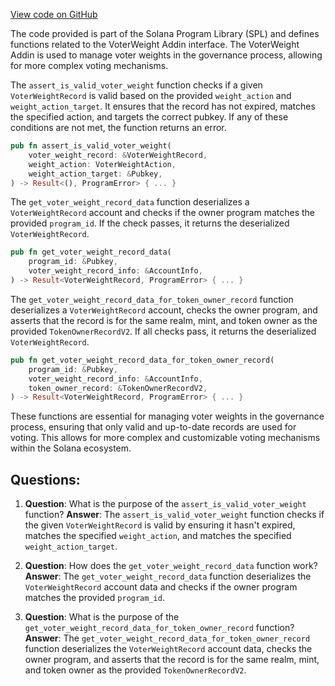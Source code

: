 [View code on GitHub](https://github.com/solana-labs/solana-program-library/governance/program/src/addins/voter_weight.rs)

The code provided is part of the Solana Program Library (SPL) and defines functions related to the VoterWeight Addin interface. The VoterWeight Addin is used to manage voter weights in the governance process, allowing for more complex voting mechanisms.

The `assert_is_valid_voter_weight` function checks if a given `VoterWeightRecord` is valid based on the provided `weight_action` and `weight_action_target`. It ensures that the record has not expired, matches the specified action, and targets the correct pubkey. If any of these conditions are not met, the function returns an error.

```rust
pub fn assert_is_valid_voter_weight(
    voter_weight_record: &VoterWeightRecord,
    weight_action: VoterWeightAction,
    weight_action_target: &Pubkey,
) -> Result<(), ProgramError> { ... }
```

The `get_voter_weight_record_data` function deserializes a `VoterWeightRecord` account and checks if the owner program matches the provided `program_id`. If the check passes, it returns the deserialized `VoterWeightRecord`.

```rust
pub fn get_voter_weight_record_data(
    program_id: &Pubkey,
    voter_weight_record_info: &AccountInfo,
) -> Result<VoterWeightRecord, ProgramError> { ... }
```

The `get_voter_weight_record_data_for_token_owner_record` function deserializes a `VoterWeightRecord` account, checks the owner program, and asserts that the record is for the same realm, mint, and token owner as the provided `TokenOwnerRecordV2`. If all checks pass, it returns the deserialized `VoterWeightRecord`.

```rust
pub fn get_voter_weight_record_data_for_token_owner_record(
    program_id: &Pubkey,
    voter_weight_record_info: &AccountInfo,
    token_owner_record: &TokenOwnerRecordV2,
) -> Result<VoterWeightRecord, ProgramError> { ... }
```

These functions are essential for managing voter weights in the governance process, ensuring that only valid and up-to-date records are used for voting. This allows for more complex and customizable voting mechanisms within the Solana ecosystem.
## Questions: 
 1. **Question**: What is the purpose of the `assert_is_valid_voter_weight` function?
   **Answer**: The `assert_is_valid_voter_weight` function checks if the given `VoterWeightRecord` is valid by ensuring it hasn't expired, matches the specified `weight_action`, and matches the specified `weight_action_target`.

2. **Question**: How does the `get_voter_weight_record_data` function work?
   **Answer**: The `get_voter_weight_record_data` function deserializes the `VoterWeightRecord` account data and checks if the owner program matches the provided `program_id`.

3. **Question**: What is the purpose of the `get_voter_weight_record_data_for_token_owner_record` function?
   **Answer**: The `get_voter_weight_record_data_for_token_owner_record` function deserializes the `VoterWeightRecord` account data, checks the owner program, and asserts that the record is for the same realm, mint, and token owner as the provided `TokenOwnerRecordV2`.